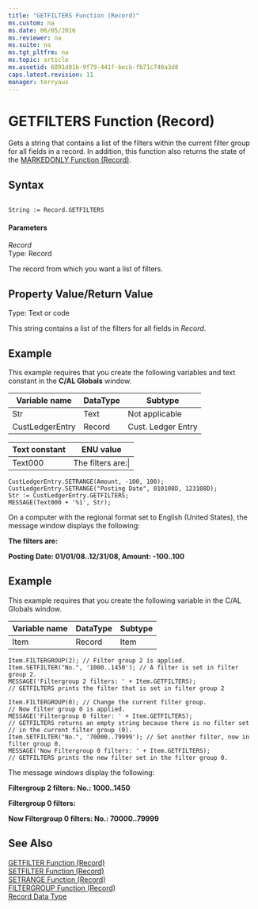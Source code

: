 ```yaml
---
title: "GETFILTERS Function (Record)"
ms.custom: na
ms.date: 06/05/2016
ms.reviewer: na
ms.suite: na
ms.tgt_pltfrm: na
ms.topic: article
ms.assetid: 6891d81b-9f79-441f-becb-fb71c740a3d8
caps.latest.revision: 11
manager: terryaus
---
```

# GETFILTERS Function (Record)
Gets a string that contains a list of the filters within the current filter group for all fields in a record. In addition, this function also returns the state of the [MARKEDONLY Function \(Record\)](../dynamics-nav/MARKEDONLY-Function--Record-.md).  
  
## Syntax  
  
```  
  
String := Record.GETFILTERS  
```  
  
#### Parameters  
 *Record*  
 Type: Record  
  
 The record from which you want a list of filters.  
  
## Property Value\/Return Value  
 Type: Text or code  
  
 This string contains a list of the filters for all fields in *Record*.  
  
## Example  
 This example requires that you create the following variables and text constant in the **C\/AL Globals** window.  
  
|Variable name|DataType|Subtype|  
|-------------------|--------------|-------------|  
|Str|Text|Not applicable|  
|CustLedgerEntry|Record|Cust. Ledger Entry|  
  
|Text constant|ENU value|  
|-------------------|---------------|  
|Text000|The filters are:\\|  
  
```  
CustLedgerEntry.SETRANGE(Amount, -100, 100);  
CustLedgerEntry.SETRANGE("Posting Date", 010108D, 123108D);  
Str := CustLedgerEntry.GETFILTERS;  
MESSAGE(Text000 + '%1', Str);  
```  
  
 On a computer with the regional format set to English \(United States\), the message window displays the following:  
  
 **The filters are:**  
  
 **Posting Date: 01\/01\/08..12\/31\/08, Amount: \-100..100**  
  
## Example  
 This example requires that you create the following variable in the C\/AL Globals window.  
  
|Variable name|DataType|Subtype|  
|-------------------|--------------|-------------|  
|Item|Record|Item|  
  
```  
Item.FILTERGROUP(2); // Filter group 2 is applied.  
Item.SETFILTER("No.", '1000..1450'); // A filter is set in filter group 2.  
MESSAGE('Filtergroup 2 filters: ' + Item.GETFILTERS);   
// GETFILTERS prints the filter that is set in filter group 2  
  
Item.FILTERGROUP(0); // Change the current filter group.   
// Now filter group 0 is applied.  
MESSAGE('Filtergroup 0 filter: ' + Item.GETFILTERS);   
// GETFILTERS returns an empty string because there is no filter set   
// in the current filter group (0).  
Item.SETFILTER("No.", '70000..79999'); // Set another filter, now in filter group 0.  
MESSAGE('Now Filtergroup 0 filters: ' + Item.GETFILTERS);   
// GETFILTERS prints the new filter set in the filter group 0.  
```  
  
 The message windows display the following:  
  
 **Filtergroup 2 filters: No.: 1000..1450**  
  
 **Filtergroup 0 filters:**  
  
 **Now Filtergroup 0 filters: No.: 70000..79999**  
  
## See Also  
 [GETFILTER Function \(Record\)](../dynamics-nav/GETFILTER-Function--Record-.md)   
 [SETFILTER Function \(Record\)](../dynamics-nav/SETFILTER-Function--Record-.md)   
 [SETRANGE Function \(Record\)](../dynamics-nav/SETRANGE-Function--Record-.md)   
 [FILTERGROUP Function \(Record\)](../dynamics-nav/FILTERGROUP-Function--Record-.md)   
 [Record Data Type](../dynamics-nav/Record-Data-Type.md)